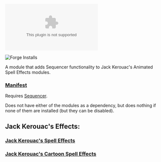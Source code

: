 ![Latest Release Download Count](https://img.shields.io/github/downloads/MrVauxs/Sequencer-JKAE-Database/latest/module.zip)

![Forge Installs](https://img.shields.io/badge/dynamic/json?label=Forge%20Installs&query=package.installs&suffix=%25&url=https%3A%2F%2Fforge-vtt.com%2Fapi%2Fbazaar%2Fpackage%2FSequencer-JKASE-Database&colorB=4aa94a)

A module that adds Sequencer functionality to Jack Kerouac's Animated Spell Effects modules.
### [Manifest](https://github.com/MrVauxs/Sequencer-JKAE-Database/releases/latest/download/module.json)
Requires [Sequencer](https://github.com/fantasycalendar/FoundryVTT-Sequencer).

Does not have either of the modules as a dependency, but does nothing if none of them are installed (but they can be disabled).
## Jack Kerouac's Effects:
### [Jack Kerouac's Spell Effects](https://github.com/jackkerouac/animated-spell-effects)
### [Jack Kerouac's Cartoon Spell Effects](https://github.com/jackkerouac/animated-spell-effects-cartoon)
